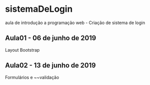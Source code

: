 # sistemaDeLogin
aula de introdução a programação web - Criação de sistema de login

## Aula01 - 06 de junho de 2019
Layout Bootstrap

## Aula02 - 13 de junho de 2019
Formulários e ~~validação
